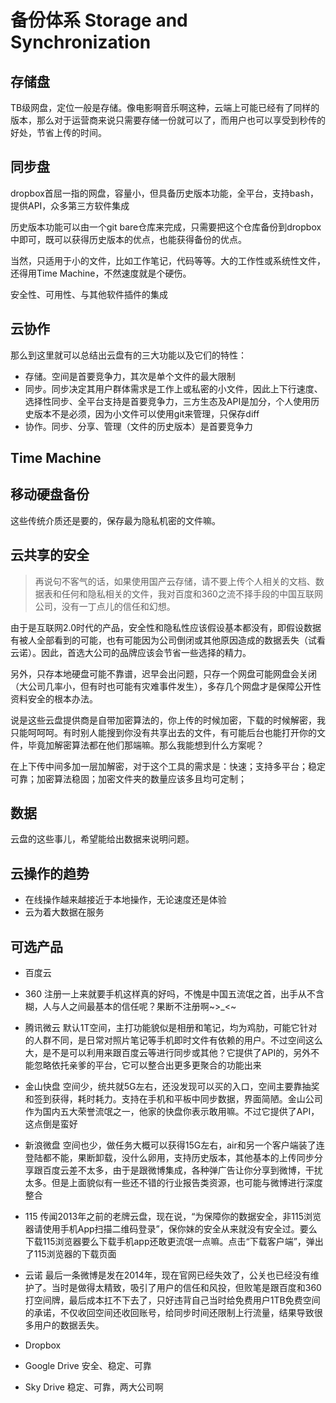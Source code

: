 # 备份体系 Storage and Synchronization

## 存储盘
TB级网盘，定位一般是存储。像电影啊音乐啊这种，云端上可能已经有了同样的版本，那么对于运营商来说只需要存储一份就可以了，而用户也可以享受到秒传的好处，节省上传的时间。

## 同步盘
dropbox首屈一指的网盘，容量小，但具备历史版本功能，全平台，支持bash，提供API，众多第三方软件集成

历史版本功能可以由一个git bare仓库来完成，只需要把这个仓库备份到dropbox中即可，既可以获得历史版本的优点，也能获得备份的优点。

当然，只适用于小的文件，比如工作笔记，代码等等。大的工作性或系统性文件，还得用Time Machine，不然速度就是个硬伤。

安全性、可用性、与其他软件插件的集成

## 云协作
那么到这里就可以总结出云盘有的三大功能以及它们的特性：
* 存储。空间是首要竞争力，其次是单个文件的最大限制
* 同步。同步决定其用户群体需求是工作上或私密的小文件，因此上下行速度、选择性同步、全平台支持是首要竞争力，三方生态及API是加分，个人使用历史版本不是必须，因为小文件可以使用git来管理，只保存diff
* 协作。同步、分享、管理（文件的历史版本）是首要竞争力

## Time Machine

## 移动硬盘备份
这些传统介质还是要的，保存最为隐私机密的文件嘛。

## 云共享的安全
> 再说句不客气的话，如果使用国产云存储，请不要上传个人相关的文档、数据表和任何和隐私相关的文件，我对百度和360之流不择手段的中国互联网公司，没有一丁点儿的信任和幻想。

由于是互联网2.0时代的产品，安全性和隐私性应该假设基本都没有，即假设数据有被人全部看到的可能，也有可能因为公司倒闭或其他原因造成的数据丢失（试看云诺）。因此，首选大公司的品牌应该会节省一些选择的精力。

另外，只存本地硬盘可能不靠谱，迟早会出问题，只存一个网盘可能网盘会关闭（大公司几率小，但有时也可能有灾难事件发生），多存几个网盘才是保障公开性资料安全的根本办法。

说是这些云盘提供商是自带加密算法的，你上传的时候加密，下载的时候解密，我只能呵呵呵。有时别人能搜到你没有共享出去的文件，有可能后台也能打开你的文件，毕竟加解密算法都在他们那端嘛。那么我能想到什么方案呢？

在上下传中间多加一层加解密，对于这个工具的需求是：快速；支持多平台；稳定可靠；加密算法稳固；加密文件夹的数量应该多且均可定制；

## 数据
云盘的这些事儿，希望能给出数据来说明问题。

## 云操作的趋势
* 在线操作越来越接近于本地操作，无论速度还是体验
* 云为着大数据在服务

## 可选产品
* 百度云
* 360  注册一上来就要手机这样真的好吗，不愧是中国五流氓之首，出手从不含糊，人与人之间最基本的信任呢？果断不注册啊~>_<~
* 腾讯微云  默认1T空间，主打功能貌似是相册和笔记，均为鸡肋，可能它针对的人群不同，是日常对照片笔记等手机即时文件有依赖的用户。不过空间这么大，是不是可以利用来跟百度云等进行同步或其他？它提供了API的，另外不能忽略依托亲爹的平台，它可以整合出更多更聚合的功能出来
* 金山快盘  空间少，统共就5G左右，还没发现可以买的入口，空间主要靠抽奖和签到获得，耗时耗力。支持在手机和平板中同步数据，界面简陋。金山公司作为国内五大荣誉流氓之一，他家的快盘你表示敢用嘛。不过它提供了API，这点倒是蛮好
* 新浪微盘  空间也少，做任务大概可以获得15G左右，air和另一个客户端装了连登陆都不能，果断卸载，没什么卵用，支持历史版本，其他基本的上传同步分享跟百度云差不太多，由于是跟微博集成，各种弹广告让你分享到微博，干扰太多。但是上面貌似有一些还不错的行业报告类资源，也可能与微博进行深度整合
* 115  传闻2013年之前的老牌云盘，现在说，“为保障你的数据安全，非115浏览器请使用手机App扫描二维码登录”，保你妹的安全从来就没有安全过。要么下载115浏览器要么下载手机app还敢更流氓一点嘛。点击“下载客户端”，弹出了115浏览器的下载页面
* 云诺  最后一条微博是发在2014年，现在官网已经失效了，公关也已经没有维护了。当时是做得太精致，吸引了用户的信任和风投，但败笔是跟百度和360打空间牌，最后成本扛不下去了，只好违背自己当时给免费用户1TB免费空间的承诺，不仅收回空间还收回账号，给同步时间还限制上行流量，结果导致很多用户的数据丢失。

* Dropbox
* Google Drive 安全、稳定、可靠
* Sky Drive 稳定、可靠，两大公司啊
